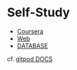 # Self-Study
* [Coursera](./Coursera)
* [Web](./Web)
* [DATABASE](./DATABASE)

cf. [gitpod DOCS](https://www.gitpod.io/docs/)